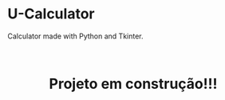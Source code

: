# U-Calculator
Calculator made with Python and Tkinter.

<br>

<h1 align="center">
  Projeto em construção!!!
  </h1>
